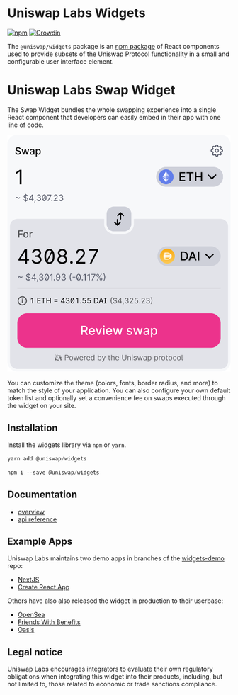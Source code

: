 # Uniswap Labs Widgets

[![npm](https://img.shields.io/npm/v/@uniswap/widgets)](https://www.npmjs.com/package/@uniswap/widgets)
[![Crowdin](https://badges.crowdin.net/uniswap-interface/localized.svg)](https://crowdin.com/project/uniswap-interface)

The `@uniswap/widgets` package is an [npm package](https://www.npmjs.com/package/@uniswap/widgets) of React components used to provide subsets of the Uniswap Protocol functionality in a small and configurable user interface element.

# Uniswap Labs Swap Widget

The Swap Widget bundles the whole swapping experience into a single React component that developers can easily embed in their app with one line of code. 

![swap widget screenshot](https://raw.githubusercontent.com/Uniswap/interface/main/src/assets/images/widget-screenshot.png)

You can customize the theme (colors, fonts, border radius, and more) to match the style of your application. You can also configure your own default token list and optionally set a convenience fee on swaps executed through the widget on your site.

## Installation

Install the widgets library via `npm` or `yarn`.

```js
yarn add @uniswap/widgets
```
```js
npm i --save @uniswap/widgets
```

## Documentation

- [overview](https://docs.uniswap.org/sdk/widgets/swap-widget)
- [api reference](https://docs.uniswap.org/sdk/widgets/swap-widget/api)

## Example Apps

Uniswap Labs maintains two demo apps in branches of the [widgets-demo](https://github.com/Uniswap/widgets-demo) repo:

- [NextJS](https://github.com/Uniswap/widgets-demo/tree/nextjs)
- [Create React App](https://github.com/Uniswap/widgets-demo/tree/cra)

Others have also also released the widget in production to their userbase:

- [OpenSea](https://opensea.io/)
- [Friends With Benefits](https://www.fwb.help/)
- [Oasis](https://oasis.app/)

## Legal notice

Uniswap Labs encourages integrators to evaluate their own regulatory obligations when integrating this widget into their products, including, but not limited to, those related to economic or trade sanctions compliance.
